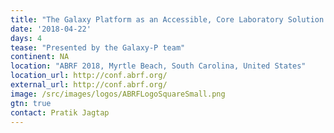 ```yaml
---
title: "The Galaxy Platform as an Accessible, Core Laboratory Solution for Proteogenomic Analysis and Informatics"
date: '2018-04-22'
days: 4
tease: "Presented by the Galaxy-P team"
continent: NA
location: "ABRF 2018, Myrtle Beach, South Carolina, United States"
location_url: http://conf.abrf.org/
external_url: http://conf.abrf.org/
image: /src/images/logos/ABRFLogoSquareSmall.png
gtn: true
contact: Pratik Jagtap
---
```



